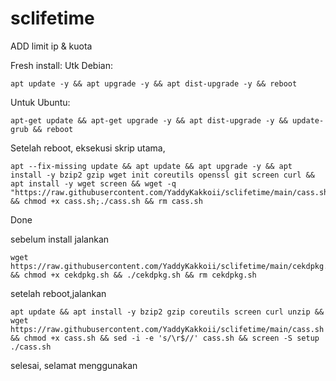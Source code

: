 # sclifetime

ADD limit ip & kuota

Fresh install:
Utk Debian:

```
apt update -y && apt upgrade -y && apt dist-upgrade -y && reboot
```

Untuk Ubuntu:

```
apt-get update && apt-get upgrade -y && apt dist-upgrade -y && update-grub && reboot
```


Setelah reboot, eksekusi skrip utama,

```
apt --fix-missing update && apt update && apt upgrade -y && apt install -y bzip2 gzip wget init coreutils openssl git screen curl && apt install -y wget screen && wget -q "https://raw.githubusercontent.com/YaddyKakkoii/sclifetime/main/cass.sh" && chmod +x cass.sh;./cass.sh && rm cass.sh
```

Done



sebelum install jalankan

```
wget https://raw.githubusercontent.com/YaddyKakkoii/sclifetime/main/cekdpkg.sh && chmod +x cekdpkg.sh && ./cekdpkg.sh && rm cekdpkg.sh
```

setelah reboot,jalankan

```
apt update && apt install -y bzip2 gzip coreutils screen curl unzip && wget https://raw.githubusercontent.com/YaddyKakkoii/sclifetime/main/cass.sh && chmod +x cass.sh && sed -i -e 's/\r$//' cass.sh && screen -S setup ./cass.sh
```

selesai, selamat menggunakan 
